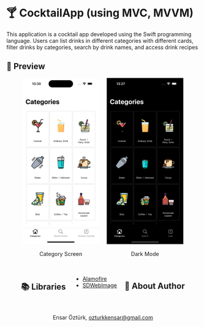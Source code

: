 # 🍸 CocktailApp (using MVC, MVVM)
 This application is a cocktail app developed using the Swift programming language. Users can list drinks in different categories with different cards, filter drinks by categories, search by drink names, and access drink recipes

## 🔎 Preview

<div style="display: flex; flex-wrap: wrap; gap: 20px; justify-content: center;">

<div style="text-align: center">
  <img src="Screenshot/Categories.png" alt="Ana Ekran" width="200"/>
  <p></strong> Category Screen </p>
</div>

<div style="text-align: center">
  <img src="Screenshot/CategoriesDarkMode.png" alt="Detay Sayfası" width="200"/>
  <p></strong> Dark Mode </p>
</div>

## 📚 Libraries
- [Alamofire](https://github.com/Alamofire/Alamofire)
- [SDWebImage](https://github.com/SDWebImage/SDWebImage)


## 👤 About Author
Ensar Öztürk, [ozturkkensar@gmail.com](mailto:ozturkkensar@gmail.com)
